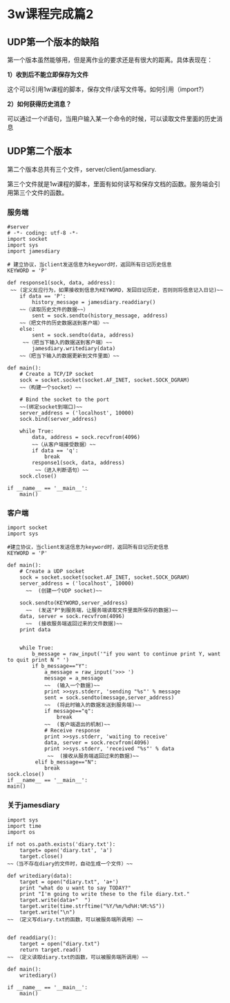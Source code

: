 # 3w课程完成篇2


## UDP第一个版本的缺陷
第一个版本虽然能够用，但是离作业的要求还是有很大的距离。具体表现在：

**1）收到后不能立即保存为文件**

这个可以引用1w课程的脚本，保存文件/读写文件等。如何引用（import?）

**2）如何获得历史消息？**

可以通过一个if语句，当用户输入某一个命令的时候，可以读取文件里面的历史消息


## UDP第二个版本

第二个版本总共有三个文件，server/client/jamesdiary.

第三个文件就是1w课程的脚本，里面有如何读写和保存文档的函数。服务端会引用第三个文件的函数。


### 服务端


    #server
    # -*- coding: utf-8 -*-
    import socket
    import sys
    import jamesdiary

    # 建立协议，当client发送信息为keyword时，返回所有日记历史信息
    KEYWORD = 'P'

    def response1(sock, data, address):
     ~~ (定义反应行为，如果接收到信息为KEYWORD，发回日记历史，否则则将信息记入日记)~~
        if data == 'P':
            history_message = jamesdiary.readdiary()
        ~~（读取历史文件的数据~~）
            sent = sock.sendto(history_message, address)
        ~~（把文件的历史数据送到客户端）~~
        else: 
            sent = sock.sendto(data, address)
         ~~（把当下输入的数据送到客户端）~~
            jamesdiary.writediary(data)
        ~~（把当下输入的数据更新到文件里面）~~
    
    def main():
        # Create a TCP/IP socket
        sock = socket.socket(socket.AF_INET, socket.SOCK_DGRAM)
        ~~（构建一个socket）~~
        
        # Bind the socket to the port
        ~~(绑定socket到端口)~~
        server_address = ('localhost', 10000)
        sock.bind(server_address)
   
        while True:
            data, address = sock.recvfrom(4096)
            ~~（从客户端接受数据）~~
            if data == 'q':
                break
            response1(sock, data, address)
             ~~（进入判断语句）~~
        sock.close()

    if __name__ == '__main__':
        main()



### 客户端

    import socket
    import sys

    #建立协议，当client发送信息为keyword时，返回所有日记历史信息
    KEYWORD = 'P'

    def main():
        # Create a UDP socket
        sock = socket.socket(socket.AF_INET, socket.SOCK_DGRAM)
        server_address = ('localhost', 10000)
          ~~  (创建一个UDP socket)~~
        
        sock.sendto(KEYWORD,server_address)
          ~~  (发送"P"到服务端，让服务端读取文件里面所保存的数据)~~
        data, server = sock.recvfrom(4096)
          ~~  (接收服务端返回过来的文件数据)~~
        print data

  
        while True:
            b_message = raw_input('"if you want to continue print Y, want to quit print N " ')
            if b_message=="Y":
                a_message = raw_input('>>> ')
                message = a_message
                ~~  (输入一个数据)~~
                print >>sys.stderr, 'sending "%s"' % message
                sent = sock.sendto(message,server_address)
                ~~  (将此时输入的数据发送到服务端)~~
                if message=="q":
                    break
                ~~  (客户端退出的机制)~~
                # Receive response
                print >>sys.stderr, 'waiting to receive'
                data, server = sock.recvfrom(4096)
                print >>sys.stderr, 'received "%s"' % data
                 ~~  (接收从服务端返回过来的数据)~~
             elif b_message=="N":
                break
    sock.close()
    if __name__ == '__main__':
    main() 


### 关于jamesdiary

    import sys
    import time
    import os

    if not os.path.exists('diary.txt'):
        target= open('diary.txt', 'a')
        target.close()
    ~~（当不存在diary的文件时，自动生成一个文件）~~
    
    def writediary(data):
        target = open("diary.txt", 'a+')
        print "what do u want to say TODAY?"
        print "I'm going to write these to the file diary.txt."
        target.write(data+"  ")
        target.write(time.strftime("%Y/%m/%d%H:%M:%S"))
        target.write("\n")
    ~~ （定义写diary.txt的函数，可以被服务端所调用）~~


    def readdiary():
        target = open("diary.txt")
        return target.read()
    ~~ （定义读取diary.txt的函数，可以被服务端所调用）~~
    
    def main():
        writediary()

    if __name__ == '__main__':
        main()




















